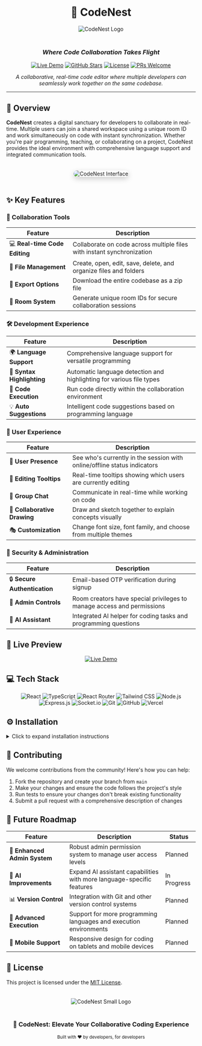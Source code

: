 <div align="center">

# 🪺 CodeNest

<img src="/placeholder.svg?height=200&width=200" alt="CodeNest Logo" style="margin-bottom: 20px"/>

### *Where Code Collaboration Takes Flight*

[![Live Demo](https://img.shields.io/badge/LIVE-DEMO-brightgreen?style=for-the-badge)](https://codenest.vercel.app)
[![GitHub Stars](https://img.shields.io/github/stars/yourusername/codenest?style=for-the-badge&color=yellow)](https://github.com/yourusername/codenest/stargazers)
[![License](https://img.shields.io/badge/LICENSE-MIT-blue?style=for-the-badge)](LICENSE)
[![PRs Welcome](https://img.shields.io/badge/PRs-WELCOME-brightgreen?style=for-the-badge)](CONTRIBUTING.md)

*A collaborative, real-time code editor where multiple developers can seamlessly work together on the same codebase.*

</div>

---

## 🌟 Overview

**CodeNest** creates a digital sanctuary for developers to collaborate in real-time. Multiple users can join a shared workspace using a unique room ID and work simultaneously on code with instant synchronization. Whether you're pair programming, teaching, or collaborating on a project, CodeNest provides the ideal environment with comprehensive language support and integrated communication tools.

<div align="center">
<img src="/placeholder.svg?height=400&width=800" alt="CodeNest Interface" style="border-radius: 10px; margin: 20px 0; box-shadow: 0 5px 15px rgba(0,0,0,0.2);"/>
</div>

## ✨ Key Features

### 🤝 Collaboration Tools
| Feature | Description |
|---------|-------------|
| 💻 **Real-time Code Editing** | Collaborate on code across multiple files with instant synchronization |
| 📁 **File Management** | Create, open, edit, save, delete, and organize files and folders |
| 💾 **Export Options** | Download the entire codebase as a zip file |
| 🚀 **Room System** | Generate unique room IDs for secure collaboration sessions |

### 🛠️ Development Experience
| Feature | Description |
|---------|-------------|
| 🌍 **Language Support** | Comprehensive language support for versatile programming |
| 🌈 **Syntax Highlighting** | Automatic language detection and highlighting for various file types |
| 🚀 **Code Execution** | Run code directly within the collaboration environment |
| 💡 **Auto Suggestions** | Intelligent code suggestions based on programming language |

### 👥 User Experience
| Feature | Description |
|---------|-------------|
| 👥 **User Presence** | See who's currently in the session with online/offline status indicators |
| 🎩 **Editing Tooltips** | Real-time tooltips showing which users are currently editing |
| 💬 **Group Chat** | Communicate in real-time while working on code |
| 🎨 **Collaborative Drawing** | Draw and sketch together to explain concepts visually |
| 🎭 **Customization** | Change font size, font family, and choose from multiple themes |

### 🔐 Security & Administration
| Feature | Description |
|---------|-------------|
| 🔒 **Secure Authentication** | Email-based OTP verification during signup |
| 👑 **Admin Controls** | Room creators have special privileges to manage access and permissions |
| 🤖 **AI Assistant** | Integrated AI helper for coding tasks and programming questions |

## 🚀 Live Preview

<div align="center">

[![Live Demo](https://img.shields.io/badge/EXPERIENCE-CODENEST-brightgreen?style=for-the-badge&color=4F46E5)](https://codenest.vercel.app)

</div>

## 💻 Tech Stack

<div align="center">

![React](https://img.shields.io/badge/React-20232A?style=for-the-badge&logo=react&logoColor=61DAFB)
![TypeScript](https://img.shields.io/badge/TypeScript-007ACC?style=for-the-badge&logo=typescript&logoColor=white)
![React Router](https://img.shields.io/badge/React_Router-CA4245?style=for-the-badge&logo=react-router&logoColor=white)
![Tailwind CSS](https://img.shields.io/badge/Tailwind_CSS-38B2AC?style=for-the-badge&logo=tailwind-css&logoColor=white)
![Node.js](https://img.shields.io/badge/Node.js-339933?style=for-the-badge&logo=nodedotjs&logoColor=white)
![Express.js](https://img.shields.io/badge/Express.js-000000?style=for-the-badge&logo=express&logoColor=white)
![Socket.io](https://img.shields.io/badge/Socket.io-010101?style=for-the-badge&logo=socket.io&logoColor=white)
![Git](https://img.shields.io/badge/Git-F05032?style=for-the-badge&logo=git&logoColor=white)
![GitHub](https://img.shields.io/badge/GitHub-100000?style=for-the-badge&logo=github&logoColor=white)
![Vercel](https://img.shields.io/badge/Vercel-000000?style=for-the-badge&logo=vercel&logoColor=white)

</div>

## ⚙️ Installation

<details>
<summary>Click to expand installation instructions</summary>

1. **Fork this repository**
   - Click the Fork button located in the top-right corner of this page to fork the repository.

2. **Clone the repository**
   \`\`\`bash
   git clone https://github.com/<your-username>/CodeNest.git
   \`\`\`

3. **Set .env file**
   - Inside the client and server directories rename the `.env.example` file to `.env` and set the following environment variables:

   Frontend (client/.env):
   \`\`\`
   VITE_BACKEND_URL=<your_server_url>
   \`\`\`

   Backend (server/.env):
   \`\`\`
   PORT=3000
   MONGO_URI=<your_mongodb_connection_string>
   \`\`\`

4. **Install dependencies**
   \`\`\`bash
   # Install frontend dependencies
   cd client
   npm install

   # Install backend dependencies
   cd ../server
   npm install
   \`\`\`

5. **Start the frontend and backend servers**
   \`\`\`bash
   # Start frontend
   cd client
   npm run dev

   # Start backend
   cd ../server
   npm run dev
   \`\`\`

6. **Run Tests**
   \`\`\`bash
   # Run frontend tests
   cd client
   npm test

   # Run backend tests
   cd ../server
   npm test
   \`\`\`

7. **Access the application**
   - Open your browser and navigate to: `http://localhost:5173/`

</details>

## 🤝 Contributing

We welcome contributions from the community! Here's how you can help:

1. Fork the repository and create your branch from `main`
2. Make your changes and ensure the code follows the project's style
3. Run tests to ensure your changes don't break existing functionality
4. Submit a pull request with a comprehensive description of changes

## 🔮 Future Roadmap

<div align="center">

| Feature | Description | Status |
|---------|-------------|--------|
| 👑 **Enhanced Admin System** | Robust admin permission system to manage user access levels | Planned |
| 🤖 **AI Improvements** | Expand AI assistant capabilities with more language-specific features | In Progress |
| 📊 **Version Control** | Integration with Git and other version control systems | Planned |
| 🚀 **Advanced Execution** | Support for more programming languages and execution environments | Planned |
| 📱 **Mobile Support** | Responsive design for coding on tablets and mobile devices | Planned |

</div>

## 📝 License

This project is licensed under the [MIT License](LICENSE).

<div align="center">
<img src="/placeholder.svg?height=100&width=100" alt="CodeNest Small Logo" style="margin: 20px 0"/>

<h3>🪺 CodeNest: Elevate Your Collaborative Coding Experience</h3>

<sub>Built with ❤️ by developers, for developers</sub>
</div>

